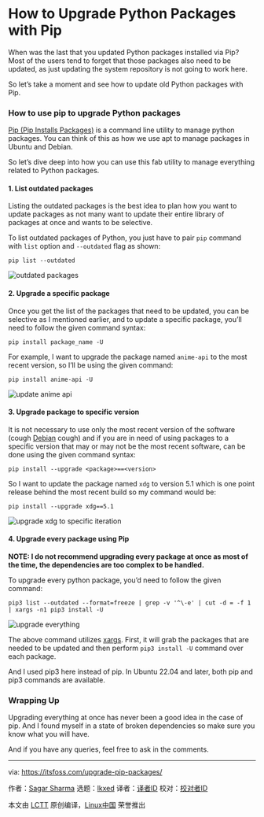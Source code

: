 [#]: subject: "How to Upgrade Python Packages with Pip"
[#]: via: "https://itsfoss.com/upgrade-pip-packages/"
[#]: author: "Sagar Sharma https://itsfoss.com/author/sagar/"
[#]: collector: "lkxed"
[#]: translator: " "
[#]: reviewer: " "
[#]: publisher: " "
[#]: url: " "

How to Upgrade Python Packages with Pip
======

When was the last that you updated Python packages installed via Pip? Most of the users tend to forget that those packages also need to be updated, as just updating the system repository is not going to work here.

So let’s take a moment and see how to update old Python packages with Pip.

### How to use pip to upgrade Python packages

[Pip (Pip Installs Packages)][1] is a command line utility to manage python packages. You can think of this as how we use apt to manage packages in Ubuntu and Debian.

So let’s dive deep into how you can use this fab utility to manage everything related to Python packages.

#### 1. List outdated packages

Listing the outdated packages is the best idea to plan how you want to update packages as not many want to update their entire library of packages at once and wants to be selective.

To list outdated packages of Python, you just have to pair `pip` command with `list` option and `--outdated` flag as shown:

```
pip list --outdated
```

![outdated packages][2]

#### 2. Upgrade a specific package

Once you get the list of the packages that need to be updated, you can be selective as I mentioned earlier, and to update a specific package, you’ll need to follow the given command syntax:

```
pip install package_name -U
```

For example, I want to upgrade the package named `anime-api` to the most recent version, so I’ll be using the given command:

```
pip install anime-api -U
```

![update anime api][3]

#### 3. Upgrade package to specific version

It is not necessary to use only the most recent version of the software (cough [Debian][4] cough) and if you are in need of using packages to a specific version that may or may not be the most recent software, can be done using the given command syntax:

```
pip install --upgrade <package>==<version>
```

So I want to update the package named `xdg` to version 5.1 which is one point release behind the most recent build so my command would be:

```
pip install --upgrade xdg==5.1
```

![upgrade xdg to specific iteration][5]

#### 4. Upgrade every package using Pip

**NOTE: I do not recommend upgrading every package at once as most of the time, the dependencies are too complex to be handled.**

To upgrade every python package, you’d need to follow the given command:

```
pip3 list --outdated --format=freeze | grep -v '^\-e' | cut -d = -f 1 | xargs -n1 pip3 install -U
```

![upgrade everything][6]

The above command utilizes [xargs][7]. First, it will grab the packages that are needed to be updated and then perform `pip3 install -U` command over each package.

And I used pip3 here instead of pip. In Ubuntu 22.04 and later, both pip and pip3 commands are available.

### Wrapping Up

Upgrading everything at once has never been a good idea in the case of pip. And I found myself in a state of broken dependencies so make sure you know what you will have.

And if you have any queries, feel free to ask in the comments.

--------------------------------------------------------------------------------

via: https://itsfoss.com/upgrade-pip-packages/

作者：[Sagar Sharma][a]
选题：[lkxed][b]
译者：[译者ID](https://github.com/译者ID)
校对：[校对者ID](https://github.com/校对者ID)

本文由 [LCTT](https://github.com/LCTT/TranslateProject) 原创编译，[Linux中国](https://linux.cn/) 荣誉推出

[a]: https://itsfoss.com/author/sagar/
[b]: https://github.com/lkxed
[1]: https://itsfoss.com/install-pip-ubuntu/
[2]: https://itsfoss.com/wp-content/uploads/2022/09/outdated-packages.png
[3]: https://itsfoss.com/wp-content/uploads/2022/09/update-anime-api.png
[4]: https://www.debian.org/
[5]: https://itsfoss.com/wp-content/uploads/2022/09/upgrade-xdg-to-specific-iteration.png
[6]: https://itsfoss.com/wp-content/uploads/2022/09/upgrade-everything.png
[7]: https://linuxhandbook.com/xargs-command/
